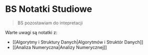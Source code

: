 # BS Notatki Studiowe

> BS pozostawiam do intepretacji


Warte uwagi są notatki z:

- [[Algorytmy i Struktury Danych|Algorytmów i Struktór Danych]]
- [[Analiza Numeryczna|Analizy Numerycznej]]
